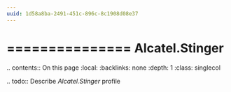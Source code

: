 ```yaml
---
uuid: 1d58a8ba-2491-451c-896c-8c1908d08e37
---
```



===============
Alcatel.Stinger
===============

.. contents:: On this page
    :local:
    :backlinks: none
    :depth: 1
    :class: singlecol

.. todo::
    Describe *Alcatel.Stinger* profile

